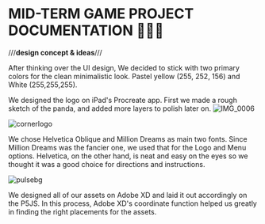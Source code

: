 # **MID-TERM GAME PROJECT DOCUMENTATION** 🎨🔮✨ #

///**design concept & ideas**///

After thinking over the UI design, We decided to stick with two primary colors for the clean minimalistic look. 
Pastel yellow (255, 252, 156) and White (255,255,255).

We designed the logo on iPad's Procreate app. First we made a rough sketch of the panda, and added more layers to polish later on.
![IMG_0006](https://user-images.githubusercontent.com/90750426/168308861-ebef65c0-b7cc-474f-85bc-00bbb26b7159.jpg)

![cornerlogo](https://user-images.githubusercontent.com/90750426/168308792-2bc111a4-a91f-4930-8cfb-bc69ef901b99.png)


We chose Helvetica Oblique and Million Dreams as main two fonts. Since Million Dreams was the fancier one, we used that for the Logo and Menu options.
Helvetica, on the other hand, is neat and easy on the eyes so we thought it was a good choice for directions and instructions.

![pulsebg](https://user-images.githubusercontent.com/90750426/168308495-2f73cb99-6185-4e11-b0f6-1a0ded333e4b.png)


We designed all of our assets on Adobe XD and laid it out accordingly on the P5JS. In this process, Adobe XD's coordinate function helped us greatly in finding the right placements for the assets.

